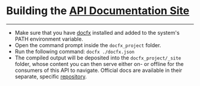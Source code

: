 # Building the [API Documentation Site](https://glitchedpolygons.github.io/GlitchedEpistle.Client.Docs/)
---
* Make sure that you have [docfx](https://github.com/dotnet/docfx) installed and added to the system's PATH environment variable.
* Open the command prompt inside the `docfx_project` folder.
* Run the following command: `docfx ./docfx.json`
* The compiled output will be deposited into the `docfx_project/_site` folder, whose content you can then serve either on- or offline for the consumers of this API to navigate. Official docs are available in their separate, specific [repository](https://github.com/GlitchedPolygons/GlitchedEpistle.Client.Docs).
